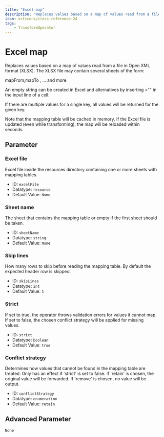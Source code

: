 ```yaml
---
title: "Excel map"
description: "Replaces values based on a map of values read from a file in Open XML format (XLSX). The XLSX file may contain several sheets of the form: mapFrom,mapTo <source string>,<target string> ... and more An empty string can be created in Excel and alternatives by inserting ='' in the input line of a cell. If there are multiple values for a single key, all values will be returned for the given key. Note that the mapping table will be cached in memory. If the Excel file is updated (even while transforming), the map will be reloaded within seconds."
icon: octicons/cross-reference-24
tags: 
    - TransformOperator
---
```

# Excel map
<!-- This file was generated - DO NOT CHANGE IT MANUALLY -->



Replaces values based on a map of values read from a file in Open XML format (XLSX).
The XLSX file may contain several sheets of the form:

mapFrom,mapTo
<source string>,<target string>
... and more

An empty string can be created in Excel and alternatives by inserting ="" in the input line of a cell.

If there are multiple values for a single key, all values will be returned for the given key.

Note that the mapping table will be cached in memory. If the Excel file is updated (even while transforming), the map will be reloaded within seconds.
    


## Parameter

### Excel file

Excel file inside the resources directory containing one or more sheets with mapping tables.

- ID: `excelFile`
- Datatype: `resource`
- Default Value: `None`



### Sheet name

The sheet that contains the mapping table or empty if the first sheet should be taken.

- ID: `sheetName`
- Datatype: `string`
- Default Value: `None`



### Skip lines

How many rows to skip before reading the mapping table. By default the expected header row is skipped.

- ID: `skipLines`
- Datatype: `int`
- Default Value: `1`



### Strict

If set to true, the operator throws validation errors for values it cannot map. If set to false, the chosen conflict strategy will be applied for missing values.

- ID: `strict`
- Datatype: `boolean`
- Default Value: `true`



### Conflict strategy

Determines how values that cannot be found in the mapping table are treated. Only has an effect if 'strict' is set to false. If 'retain' is chosen, the original value will be forwarded. If 'remove' is chosen, no value will be output.

- ID: `conflictStrategy`
- Datatype: `enumeration`
- Default Value: `retain`





## Advanced Parameter

`None`